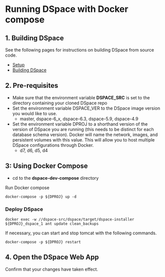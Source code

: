 # Running DSpace with Docker compose

## 1. Building DSpace
See the following pages for instructions on building DSpace from source code.
- [Setup](../../documentation/tutorialSetup.md)
- [Building DSpace](../../documentation/tutorialBuild.md)

## 2. Pre-requisites
- Make sure that the environment variable **DSPACE_SRC** is set to the directory containing your cloned DSpace repo
- Set the environment variable DSPACE_VER to the DSpace image version you would like to use.
  - master, dspace-6_x, dspace-6.3, dspace-5.9, dspace-4.9
- Set the environment variable DPROJ to a shorthand version of the version of DSpace you are running (this needs to be distinct for each database schema version). Docker will name the network, images, and persistent volumes with this value.  This will allow you to host multiple DSpace configurations through Docker.
  - d7, d6, d5, d4

## 3: Using Docker Compose

- cd to the **dspace-dev-compose** directory

Run Docker compose

```
docker-compose -p ${DPROJ} up -d
```

### Deploy DSpace

```
docker exec -w //dspace-src/dspace/target/dspace-installer  ${DPROJ}_dspace_1 ant update clean_backups
```

If necessary, you can start and stop tomcat with the following commands.

```
docker-compose -p ${DPROJ} restart
```

## 4. Open the DSpace Web App
Confirm that your changes have taken effect.

